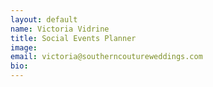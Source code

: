 ```yaml
---
layout: default
name: Victoria Vidrine
title: Social Events Planner
image:
email: victoria@southerncoutureweddings.com
bio:
---
```

